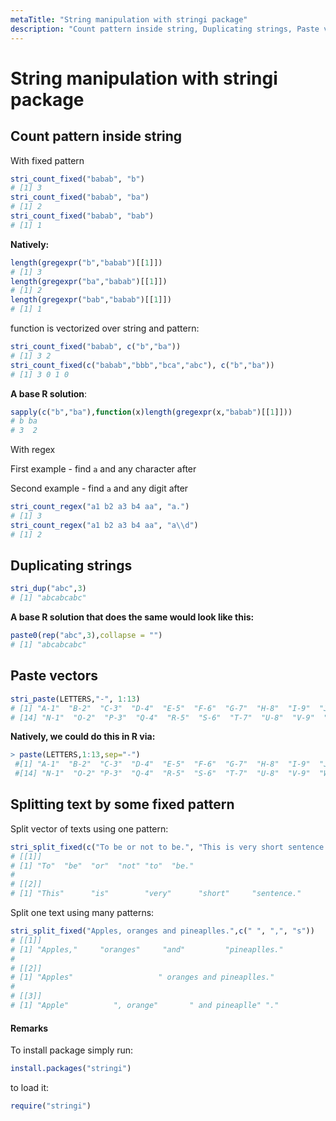 ```yaml
---
metaTitle: "String manipulation with stringi package"
description: "Count pattern inside string, Duplicating strings, Paste vectors, Splitting text by some fixed pattern"
---
```


# String manipulation with stringi package



## Count pattern inside string


With fixed pattern

```r
stri_count_fixed("babab", "b")
# [1] 3
stri_count_fixed("babab", "ba")
# [1] 2
stri_count_fixed("babab", "bab")
# [1] 1

```

**Natively:**

```r
length(gregexpr("b","babab")[[1]])
# [1] 3
length(gregexpr("ba","babab")[[1]])
# [1] 2
length(gregexpr("bab","babab")[[1]])
# [1] 1

```

function is vectorized over string and pattern:

```r
stri_count_fixed("babab", c("b","ba"))
# [1] 3 2
stri_count_fixed(c("babab","bbb","bca","abc"), c("b","ba"))
# [1] 3 0 1 0

```

**A base R solution**:

```r
sapply(c("b","ba"),function(x)length(gregexpr(x,"babab")[[1]]))
# b ba 
# 3  2

```

With regex

First example - find `a` and any character after

Second example - find `a` and any digit after

```r
stri_count_regex("a1 b2 a3 b4 aa", "a.")
# [1] 3
stri_count_regex("a1 b2 a3 b4 aa", "a\\d")
# [1] 2

```



## Duplicating strings


```r
stri_dup("abc",3)
# [1] "abcabcabc"

```

**A base R solution that does the same would look like this:**

```r
paste0(rep("abc",3),collapse = "")
# [1] "abcabcabc"

```



## Paste vectors


```r
stri_paste(LETTERS,"-", 1:13)
# [1] "A-1"  "B-2"  "C-3"  "D-4"  "E-5"  "F-6"  "G-7"  "H-8"  "I-9"  "J-10" "K-11" "L-12" "M-13" 
# [14] "N-1"  "O-2"  "P-3"  "Q-4"  "R-5"  "S-6"  "T-7"  "U-8"  "V-9"  "W-10" "X-11" "Y-12" "Z-13"

```

**Natively, we could do this in R via:**

```r
> paste(LETTERS,1:13,sep="-")
 #[1] "A-1"  "B-2"  "C-3"  "D-4"  "E-5"  "F-6"  "G-7"  "H-8"  "I-9"  "J-10" "K-11" "L-12" "M-13"
 #[14] "N-1"  "O-2" "P-3"  "Q-4"  "R-5"  "S-6"  "T-7"  "U-8"  "V-9"  "W-10" "X-11" "Y-12" "Z-13"

```



## Splitting text by some fixed pattern


Split vector of texts using one pattern:

```r
stri_split_fixed(c("To be or not to be.", "This is very short sentence.")," ")
# [[1]]
# [1] "To"  "be"  "or"  "not" "to"  "be."
# 
# [[2]]
# [1] "This"      "is"        "very"      "short"     "sentence."

```

Split one text using many patterns:

```r
stri_split_fixed("Apples, oranges and pineaplles.",c(" ", ",", "s"))
# [[1]]
# [1] "Apples,"     "oranges"     "and"         "pineaplles."
# 
# [[2]]
# [1] "Apples"                   " oranges and pineaplles."
# 
# [[3]]
# [1] "Apple"          ", orange"       " and pineaplle" "."     

```



#### Remarks


To install package simply run:

```r
install.packages("stringi")

```

to load it:

```r
require("stringi")

```

